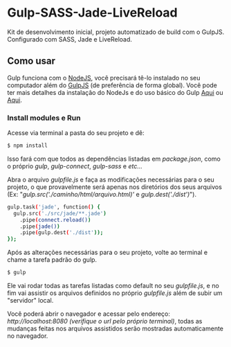 # Gulp-SASS-Jade-LiveReload
Kit de desenvolvimento inicial, projeto automatizado de build com o GulpJS. Configurado com SASS, Jade e LiveReload.

## Como usar
Gulp funciona com o [NodeJS](https://nodejs.org/), você precisará tê-lo instalado no seu computador além do [GulpJS](gulpjs.com) (de preferência de forma global). Você pode ter mais detalhes da instalação do NodeJs e do uso básico do Gulp [Aqui](http://tableless.com.br/gulp-o-novo-automatizador/) ou [Aqui](http://blog.caelum.com.br/bye-bye-grunt-js-hello-gulp-js/).

### Install modules e Run
Acesse via terminal a pasta do seu projeto e dê:
```sh
$ npm install
```
Isso fará com que todos as dependências listadas em *package.json*, como o próprio *gulp*, *gulp-connect*, *gulp-sass* e *etc...*

Abra o arquivo *gulpfile.js* e faça as modificações necessárias para o seu projeto, o que provavelmente será apenas nos diretórios dos seus arquivos (Ex: "*gulp.src('./caminho/html/arquivo.html)'* e *gulp.dest('./dist')*").
```sh
gulp.task('jade', function() {
  gulp.src('./src/jade/**.jade')
    .pipe(connect.reload())
    .pipe(jade())
    .pipe(gulp.dest('./dist'));
});
```

Após as alterações necessárias para o seu projeto, volte ao terminal e chame a tarefa padrão do gulp.
```sh
$ gulp
```
Ele vai rodar todas as tarefas listadas como default no seu *gulpfile.js*, e no fim vai assistir os arquivos definidos no próprio *gulpfile.js* além de subir um "servidor" local.

Você poderá abrir o navegador e acessar pelo endereço: *http://localhost:8080 (verifique o url pelo próprio terminal)*, todas as mudanças feitas nos arquivos assistidos serão mostradas automaticamente no navegador.
